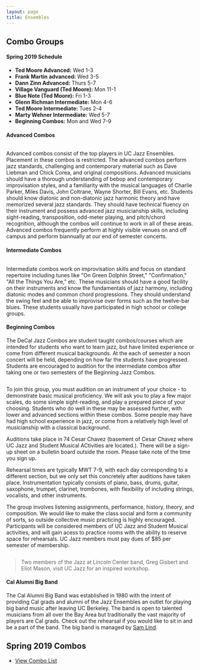 ```yaml
---
layout: page
title: Ensembles
---
```


## Combo Groups

#### Spring 2019 Schedule
* **Ted Moore Advanced:** Wed 1-3
* **Frank Martin advanced:** Wed 3-5
* **Dann Zinn Advanced:** Thurs 5-7
* **Village Vanguard (Ted Moore):** Mon 11-1
* **Blue Note (Ted Moore):** Fri 1-3
* **Glenn Richman Intermediate:** Mon 4-6
* **Ted Moore Intermediate:** Tues 2-4
* **Marty Wehner Intermediate:** Wed 5-7
* **Beginning Combos:** Mon and Wed 7-9

#### Advanced Combos

<span class="image left"><img src="images/band1.jpg" alt="" /></span>

Advanced combos consist of the top players in UC Jazz Ensembles. Placement in these combos is restricted. The advanced combos perform jazz standards, challenging and contemporary material such as Dave Liebman and Chick Corea, and original compositions. Advanced musicians should have a thorough understanding of bebop and contemporary improvisation styles, and a familiarity with the musical languages of Charlie Parker, Miles Davis, John Coltrane, Wayne Shorter, Bill Evans, etc. Students should know diatonic and non-diatonic jazz harmonic theory and have memorized several jazz standards. They should have technical fluency on their instrument and possess advanced jazz musicianship skills, including sight-reading, transposition, odd-meter playing, and pitch/chord recognition, although the combos will continue to work in all of these areas. Advanced combos frequently perform at highly visible venues on and off campus and perform biannually at our end of semester concerts.

#### Intermediate Combos

<span class="image right"><img src="images/band2.jpg" alt="" /></span>

Intermediate combos work on improvisation skills and focus on standard repertoire including tunes like "On Green Dolphin Street," "Confirmation," "All the Things You Are," etc. These musicians should have a good facility on their instruments and know the fundamentals of jazz harmony, including diatonic modes and common chord progressions. They should understand the swing feel and be able to improvise over forms such as the twelve-bar blues. These students usually have participated in high school or college groups.

#### Beginning Combos

The DeCal Jazz Combos are student taught combos/courses which are intended for students who want to learn jazz, but have limited experience or come from different musical backgrounds. At the each of semester a noon concert will be held, depending on how far the students have progressed. Students are encouraged to audition for the intermediate combos after taking one or two semesters of the Beginning Jazz Combos.

<span class="image left"><img src="images/band3.jpg" alt="" /></span>

To join this group, you must audition on an instrument of your choice - to demonstrate basic musical proficiency. We will ask you to play a few major scales, do some simple sight-reading, and play a prepared piece of your choosing. Students who do well in these may be assessed further, with lower and advanced sections within these combos. Some people may have had high school experience in jazz, or come from a relatively high level of musicianship with a classical background.

Auditions take place in 74 Cesar Chavez (basement of Cesar Chavez where UC Jazz and Student Musical ACtivities are located.). There will be a sign-up sheet on a bulletin board outside the room. Please take note of the time you sign up.

Rehearsal times are typically MWT 7-9, with each day corresponding to a different section, but we only set this concretely after auditions have taken place. Instrumentation typically consists of piano, bass, drums, guitar, saxophone, trumpet, clarinet, trombones, with flexibility of including strings, vocalists, and other instruments.

The group involves listening assignments, performance, history, theory, and composition. We would like to make the class social and form a community of sorts, so outside collective music practicing is highly encouraged. Participants will be considered members of UC Jazz and Student Musical activities, and will gain acess to practice rooms with the ability to reserve space for rehearsals. UC Jazz members must pay dues of $85 per semester of membership.

<div class="box alt">
	<div class="row uniform 50%">
		<div class="4u"><span class="image fit"><img src="images/workshop/workshop2.jpg" alt="" /></span></div>
		<div class="4u"><span class="image fit"><img src="images/workshop/workshop1.jpg" alt="" /></span></div>
		<div class="4u"><span class="image fit"><img src="images/workshop/workshop3.jpg" alt="" /></span></div>
	</div>
</div>

<blockquote>Two members of the Jazz at Lincoln Center band, Greg Gisbert and Eliot Mason, visit UC Jazz for an inspired workshop.</blockquote>

#### Cal Alumni Big Band

The Cal Alumni Big Band was established in 1980 with the intent of providing Cal grads and alumni of the Jazz Ensembles an outlet for playing big band music after leaving UC Berkeley. The band is open to talented musicians from all over the Bay Area but traditionally the vast majority of players are Cal grads. Check out the rehearsal if you would like to sit in and be a part of the band. The big band is managed by <a href="mailto:slind@stmarys-ca.edu">Sam Lind</a>. 

## Spring 2019 Combos

<div class="6u 12u$(medium)">
	<ul class="actions">
		<li><a href="combo_list.html" class="button fit">View Combo List</a></li>
	</ul>
</div>














